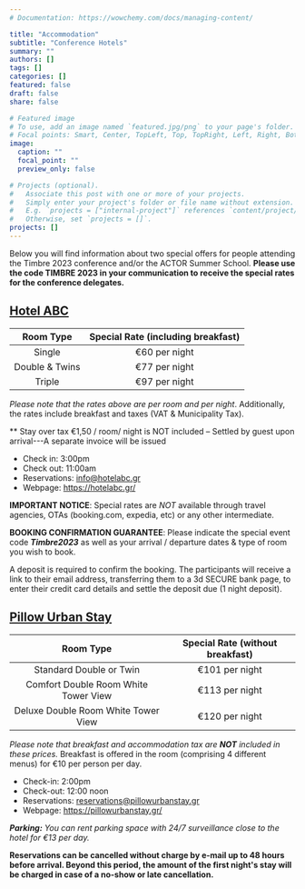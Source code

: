 ```yaml
---
# Documentation: https://wowchemy.com/docs/managing-content/

title: "Accommodation"
subtitle: "Conference Hotels"
summary: ""
authors: []
tags: []
categories: []
featured: false
draft: false
share: false

# Featured image
# To use, add an image named `featured.jpg/png` to your page's folder.
# Focal points: Smart, Center, TopLeft, Top, TopRight, Left, Right, BottomLeft, Bottom, BottomRight.
image:
  caption: ""
  focal_point: ""
  preview_only: false

# Projects (optional).
#   Associate this post with one or more of your projects.
#   Simply enter your project's folder or file name without extension.
#   E.g. `projects = ["internal-project"]` references `content/project/deep-learning/index.md`.
#   Otherwise, set `projects = []`.
projects: []
---
```


Below you will find information about two special offers for people attending the Timbre 2023 conference and/or the ACTOR Summer School. **Please use the code TIMBRE 2023 in your communication to receive the special rates for the conference delegates.**

## [Hotel ABC](https://hotelabc.gr/)

| **Room Type**  | **Special Rate (including breakfast)** |
| :------------: | :------------------------------------: |
|     Single     |             €60 per night              |
| Double & Twins |             €77 per night              |
|     Triple     |             €97 per night              |

_Please note that the rates above are per room and per night_. Additionally, the rates include breakfast and taxes (VAT & Municipality Tax).

\*\* Stay over tax €1,50 / room/ night is NOT included – Settled by guest upon arrival---A separate invoice will be issued

- Check in: 3:00pm
- Check out: 11:00am
- Reservations: info@hotelabc.gr
- Webpage: https://hotelabc.gr/

**IMPORTANT NOTICE**: Special rates are _NOT_ available through travel agencies, OTAs (booking.com, expedia, etc) or any other intermediate.

**BOOKING CONFIRMATION GUARANTEE**:
Please indicate the special event code _**Timbre2023**_ as well as your arrival / departure dates & type of room you wish to book.

A deposit is required to confirm the booking. The participants will receive a link to their email address, transferring them to a 3d SECURE bank page, to enter their credit card details and settle the deposit due (1 night deposit).

## [Pillow Urban Stay](https://pillowurbanstay.gr/)

|            **Room Type**             | **Special Rate (without breakfast)** |
| :----------------------------------: | :----------------------------------: |
|       Standard Double or Twin        |            €101 per night            |
| Comfort Double Room White Tower View |            €113 per night            |
| Deluxe Double Room White Tower View  |            €120 per night            |

_Please note that breakfast and accommodation tax are **NOT** included in these prices._ Breakfast is offered in the room (comprising 4 different menus) for €10 per person per day.

- Check-in: 2:00pm
- Check-out: 12:00 noon
- Reservations: reservations@pillowurbanstay.gr
- Webpage: https://pillowurbanstay.gr/

_**Parking:** You can rent parking space with 24/7 surveillance close to the hotel for €13 per day._

**Reservations can be cancelled without charge by e-mail up to 48 hours before arrival. Beyond this period, the amount of the first night's stay will be charged in case of a no-show or late cancellation.**
